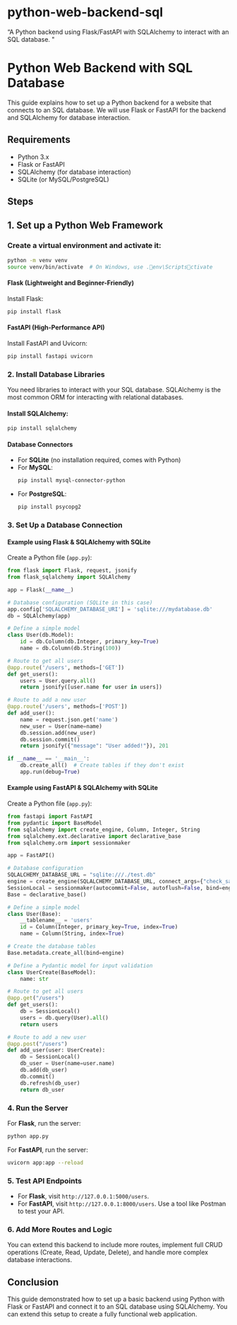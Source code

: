 # python-web-backend-sql
“A Python backend using Flask/FastAPI with SQLAlchemy to interact with an SQL database. "




# Python Web Backend with SQL Database

This guide explains how to set up a Python backend for a website that connects to an SQL database. We will use Flask or FastAPI for the backend and SQLAlchemy for database interaction.

## Requirements
- Python 3.x
- Flask or FastAPI
- SQLAlchemy (for database interaction)
- SQLite (or MySQL/PostgreSQL)

## Steps

## 1. Set up a Python Web Framework


### Create a virtual environment and activate it:
   ```bash
   python -m venv venv
   source venv/bin/activate  # On Windows, use .env\Scriptsctivate
   ```



#### Flask (Lightweight and Beginner-Friendly)
Install Flask:
```bash
pip install flask
```

#### FastAPI (High-Performance API)
Install FastAPI and Uvicorn:
```bash
pip install fastapi uvicorn
```

### 2. Install Database Libraries
You need libraries to interact with your SQL database. SQLAlchemy is the most common ORM for interacting with relational databases.

#### Install SQLAlchemy:
```bash
pip install sqlalchemy
```

#### Database Connectors
- For **SQLite** (no installation required, comes with Python)
- For **MySQL**: 
  ```bash
  pip install mysql-connector-python
  ```
- For **PostgreSQL**:
  ```bash
  pip install psycopg2
  ```

### 3. Set Up a Database Connection

#### Example using Flask & SQLAlchemy with SQLite
Create a Python file (`app.py`):
```python
from flask import Flask, request, jsonify
from flask_sqlalchemy import SQLAlchemy

app = Flask(__name__)

# Database configuration (SQLite in this case)
app.config['SQLALCHEMY_DATABASE_URI'] = 'sqlite:///mydatabase.db'
db = SQLAlchemy(app)

# Define a simple model
class User(db.Model):
    id = db.Column(db.Integer, primary_key=True)
    name = db.Column(db.String(100))

# Route to get all users
@app.route('/users', methods=['GET'])
def get_users():
    users = User.query.all()
    return jsonify([user.name for user in users])

# Route to add a new user
@app.route('/users', methods=['POST'])
def add_user():
    name = request.json.get('name')
    new_user = User(name=name)
    db.session.add(new_user)
    db.session.commit()
    return jsonify({"message": "User added!"}), 201

if __name__ == '__main__':
    db.create_all()  # Create tables if they don't exist
    app.run(debug=True)
```

#### Example using FastAPI & SQLAlchemy with SQLite
Create a Python file (`app.py`):
```python
from fastapi import FastAPI
from pydantic import BaseModel
from sqlalchemy import create_engine, Column, Integer, String
from sqlalchemy.ext.declarative import declarative_base
from sqlalchemy.orm import sessionmaker

app = FastAPI()

# Database configuration
SQLALCHEMY_DATABASE_URL = "sqlite:///./test.db"
engine = create_engine(SQLALCHEMY_DATABASE_URL, connect_args={"check_same_thread": False})
SessionLocal = sessionmaker(autocommit=False, autoflush=False, bind=engine)
Base = declarative_base()

# Define a simple model
class User(Base):
    __tablename__ = 'users'
    id = Column(Integer, primary_key=True, index=True)
    name = Column(String, index=True)

# Create the database tables
Base.metadata.create_all(bind=engine)

# Define a Pydantic model for input validation
class UserCreate(BaseModel):
    name: str

# Route to get all users
@app.get("/users")
def get_users():
    db = SessionLocal()
    users = db.query(User).all()
    return users

# Route to add a new user
@app.post("/users")
def add_user(user: UserCreate):
    db = SessionLocal()
    db_user = User(name=user.name)
    db.add(db_user)
    db.commit()
    db.refresh(db_user)
    return db_user
```

### 4. Run the Server
For **Flask**, run the server:
```bash
python app.py
```

For **FastAPI**, run the server:
```bash
uvicorn app:app --reload
```

### 5. Test API Endpoints
- For **Flask**, visit `http://127.0.0.1:5000/users`.
- For **FastAPI**, visit `http://127.0.0.1:8000/users`.
Use a tool like Postman to test your API.

### 6. Add More Routes and Logic
You can extend this backend to include more routes, implement full CRUD operations (Create, Read, Update, Delete), and handle more complex database interactions.

## Conclusion
This guide demonstrated how to set up a basic backend using Python with Flask or FastAPI and connect it to an SQL database using SQLAlchemy. You can extend this setup to create a fully functional web application.

